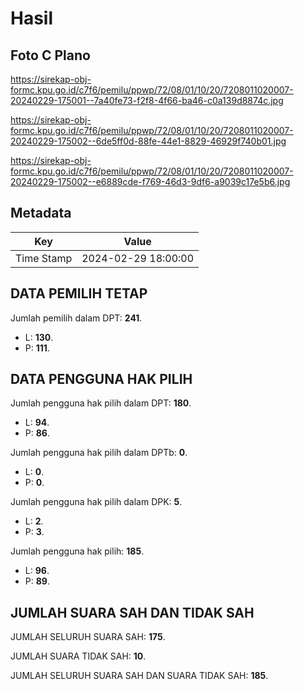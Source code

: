 # Hasil

## Foto C Plano

https://sirekap-obj-formc.kpu.go.id/c7f6/pemilu/ppwp/72/08/01/10/20/7208011020007-20240229-175001--7a40fe73-f2f8-4f66-ba46-c0a139d8874c.jpg

https://sirekap-obj-formc.kpu.go.id/c7f6/pemilu/ppwp/72/08/01/10/20/7208011020007-20240229-175002--6de5ff0d-88fe-44e1-8829-46929f740b01.jpg

https://sirekap-obj-formc.kpu.go.id/c7f6/pemilu/ppwp/72/08/01/10/20/7208011020007-20240229-175002--e6889cde-f769-46d3-9df6-a9039c17e5b6.jpg


## Metadata

| Key        | Value               |
| ---------- | ------------------- |
| Time Stamp | 2024-02-29 18:00:00 |


## DATA PEMILIH TETAP

Jumlah pemilih dalam DPT: **241**.
 * L: **130**.
 * P: **111**.

## DATA PENGGUNA HAK PILIH

Jumlah pengguna hak pilih dalam DPT: **180**.
 * L: **94**.
 * P: **86**.

Jumlah pengguna hak pilih dalam DPTb: **0**.
 * L: **0**.
 * P: **0**.

Jumlah pengguna hak pilih dalam DPK: **5**.
 * L: **2**.
 * P: **3**.

Jumlah pengguna hak pilih: **185**.
 * L: **96**.
 * P: **89**.

## JUMLAH SUARA SAH DAN TIDAK SAH

JUMLAH SELURUH SUARA SAH: **175**.

JUMLAH SUARA TIDAK SAH: **10**.

JUMLAH SELURUH SUARA SAH DAN SUARA TIDAK SAH: **185**.



